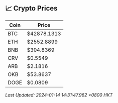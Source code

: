 ## 📈 Crypto Prices

| Coin | Price |
| ---- | ----- |
| BTC | $42878.1313 |
| ETH | $2552.8899 |
| BNB | $304.8369 |
| CRV | $0.5549 |
| ARB | $2.1816 |
| OKB | $53.8637 |
| DOGE | $0.0809 |

_Last Updated: 2024-01-14 14:31:47.962 +0800 HKT_